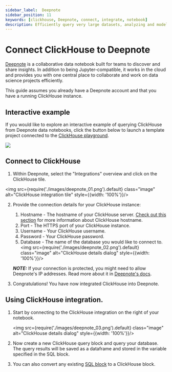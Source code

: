 ```yaml
---
sidebar_label:  Deepnote
sidebar_position: 11
keywords: [clickhouse, Deepnote, connect, integrate, notebook]
description: Efficiently query very large datasets, analyzing and modeling in the comfort of known notebook environment.
---
```


# Connect ClickHouse to Deepnote

<a href="https://www.deepnote.com/" target="_blank">Deepnote</a> is a collaborative data notebook built for teams to discover and share insights. In addition to being Jupyter-compatible, it works in the cloud and provides you with one central place to collaborate and work on data science projects efficiently.

This guide assumes you already have a Deepnote account and that you have a running ClickHouse instance.

## Interactive example
If you would like to explore an interactive example of querying ClickHouse from Deepnote data notebooks, click the button below to  launch a template project connected to the [ClickHouse playground](../getting-started/playground).

[<img src="https://deepnote.com/buttons/launch-in-deepnote.svg">](https://deepnote.com/launch?template=ClickHouse%20and%20Deepnote)

## Connect to ClickHouse

1. Within Deepnote, select the "Integrations" overview and click on the ClickHouse tile.

<img src={require('./images/deepnote_01.png').default} class="image" alt="ClickHouse integration tile" style={{width: '100%'}}/>

2. Provide the connection details for your ClickHouse instance:

   1. Hostname - The hostname of your ClickHouse server. [Check out this section](../sql-reference/functions/other-functions/#hostname) for more information about ClickHouse hostname.
   2. Port - The HTTPS port of your ClickHouse instance.
   3. Username - Your ClickHouse username.
   4. Password - Your ClickHouse password.
   5. Database - The name of the database you would like to connect to.
   <img src={require('./images/deepnote_02.png').default} class="image" alt="ClickHouse details dialog" style={{width: '100%'}}/>

   **_NOTE:_** If your connection is protected, you might need to allow Deepnote's IP addresses. Read more about it in [Deepnote's docs](https://docs.deepnote.com/integrations/authorize-connections-from-deepnote-ip-addresses).
3. Congratulations! You have now integrated ClickHouse into Deepnote.

## Using ClickHouse integration.

1. Start by connecting to the ClickHouse integration on the right of your notebook.
   
   <img src={require('./images/deepnote_03.png').default} class="image" alt="ClickHouse details dialog" style={{width: '100%'}}/>
2. Now create a new ClickHouse query block and query your database. The query results will be saved as a dataframe and stored in the variable specified in the SQL block.
3. You can also convert any existing [SQL block](https://docs.deepnote.com/features/sql-cells) to a ClickHouse block.


